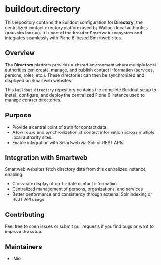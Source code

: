 # buildout.directory

This repository contains the Buildout configuration for **Directory**, the centralized contact directory platform used by Walloon local authorities (pouvoirs locaux). It is part of the broader Smartweb ecosystem and integrates seamlessly with Plone 6-based Smartweb sites.

## Overview

The **Directory** platform provides a shared environment where multiple local authorities can create, manage, and publish contact information (services, persons, roles, etc.). These directories can then be synchronized and displayed on Smartweb websites.

This `buildout.directory` repository contains the complete Buildout setup to install, configure, and deploy the centralized Plone 6 instance used to manage contact directories.

## Purpose

- Provide a central point of truth for contact data.
- Allow reuse and synchronization of contact information across multiple local authority sites.
- Enable integration with Smartweb via Solr or REST APIs.

## Integration with Smartweb

Smartweb websites fetch directory data from this centralized instance, enabling:

- Cross-site display of up-to-date contact information
- Centralized management of persons, organizations, and services
- Better performance and consistency through external Solr indexing or REST API usage

## Contributing

Feel free to open issues or submit pull requests if you find bugs or want to improve the setup.

## Maintainers

- iMio
